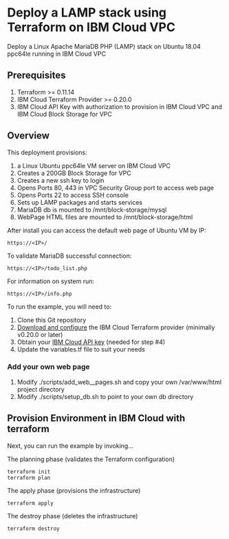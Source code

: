 # Deploy a LAMP stack using Terraform on IBM Cloud VPC 

Deploy a Linux Apache MariaDB PHP (LAMP) stack on Ubuntu 18.04 ppc64le running in IBM Cloud VPC

## Prerequisites 

1. Terraform >= 0.11.14 
2. IBM Cloud Terraform Provider >= 0.20.0 
3. IBM Cloud API Key with authorization to provision in IBM Cloud VPC and IBM Cloud Block Storage for VPC 

## Overview

This deployment provisions:
  1. a Linux Ubuntu ppc64le VM server on IBM Cloud VPC 
  3. Creates a 200GB Block Storage for VPC  
  4. Creates a new ssh key to login 
  5. Opens Ports 80, 443 in VPC Security Group port to access web page 
  6. Opens Ports 22 to access SSH console
  7. Sets up LAMP packages and starts services
  8. MariaDB db is mounted to /mnt/block-storage/mysql 
  9. WebPage HTML files are mounted to /mnt/block-storage/html 

After install you can access the default web page of Ubuntu VM by IP:

    https://<IP>/  

To validate MariaDB successful connection:  

    https://<IP>/todo_list.php 

For information on system run:  
  
    https://<IP>/info.php 

To run the example, you will need to:

1. Clone this Git repository
2. [Download and configure](https://github.com/IBM-Cloud/terraform-provider-ibm) the IBM Cloud Terraform provider (minimally v0.20.0 or later)
3. Obtain your [IBM Cloud API key](https://cloud.ibm.com) (needed for step #4)
4. Update the variables.tf file to suit your needs

### Add your own web page
  1. Modify ./scripts/add\_web\__pages.sh and copy your own /var/www/html project directory 
  2. Modify ./scripts/setup\_db.sh to point to your own db directory 

## Provision Environment in IBM Cloud with terraform
Next, you can run the example by invoking...

The planning phase (validates the Terraform configuration)

```shell
terraform init
terraform plan
```

The apply phase (provisions the infrastructure)

```shell
terraform apply
```

The destroy phase (deletes the infrastructure)

```shell
terraform destroy
```



